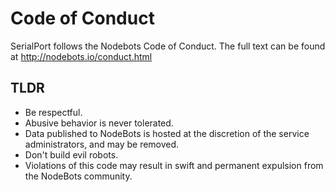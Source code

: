 # Code of Conduct

SerialPort follows the Nodebots Code of Conduct. The full text can be found at http://nodebots.io/conduct.html

## TLDR

- Be respectful.
- Abusive behavior is never tolerated.
- Data published to NodeBots is hosted at the discretion of the service administrators, and may be removed.
- Don't build evil robots.
- Violations of this code may result in swift and permanent expulsion from the NodeBots community.
